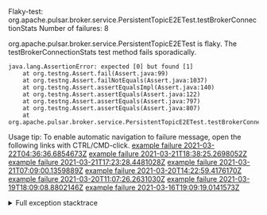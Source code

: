        
Flaky-test: org.apache.pulsar.broker.service.PersistentTopicE2ETest.testBrokerConnectionStats
Number of failures: 8

org.apache.pulsar.broker.service.PersistentTopicE2ETest is flaky. The testBrokerConnectionStats test method fails sporadically.

```
java.lang.AssertionError: expected [0] but found [1]
	at org.testng.Assert.fail(Assert.java:99)
	at org.testng.Assert.failNotEquals(Assert.java:1037)
	at org.testng.Assert.assertEqualsImpl(Assert.java:140)
	at org.testng.Assert.assertEquals(Assert.java:122)
	at org.testng.Assert.assertEquals(Assert.java:797)
	at org.testng.Assert.assertEquals(Assert.java:807)
	at org.apache.pulsar.broker.service.PersistentTopicE2ETest.testBrokerConnectionStats(PersistentTopicE2ETest.java:1506)
```

Usage tip: To enable automatic navigation to failure message, open the following links with CTRL/CMD-click.
[example failure 2021-03-22T04:36:36.6854673Z](https://github.com/apache/pulsar/runs/2162901943?check_suite_focus=true#step:8:519)
[example failure 2021-03-21T18:38:25.2698052Z](https://github.com/apache/pulsar/runs/2160576546?check_suite_focus=true#step:9:1271)
[example failure 2021-03-21T17:23:28.4481028Z](https://github.com/apache/pulsar/runs/2160502264?check_suite_focus=true#step:9:535)
[example failure 2021-03-21T07:09:00.1359889Z](https://github.com/apache/pulsar/runs/2158568327?check_suite_focus=true#step:9:537)
[example failure 2021-03-20T14:22:59.4176170Z](https://github.com/apache/pulsar/runs/2155375988?check_suite_focus=true#step:9:1264)
[example failure 2021-03-20T11:07:26.2631030Z](https://github.com/apache/pulsar/runs/2154797882?check_suite_focus=true#step:9:1369)
[example failure 2021-03-19T18:09:08.8802146Z](https://github.com/apache/pulsar/runs/2150399099?check_suite_focus=true#step:9:497)
[example failure 2021-03-16T19:09:19.0141573Z](https://github.com/apache/pulsar/runs/2122020916?check_suite_focus=true#step:9:1019)


<details>
<summary>Full exception stacktrace</summary>
<code><pre>
java.lang.AssertionError: expected [0] but found [1]
	at org.testng.Assert.fail(Assert.java:99)
	at org.testng.Assert.failNotEquals(Assert.java:1037)
	at org.testng.Assert.assertEqualsImpl(Assert.java:140)
	at org.testng.Assert.assertEquals(Assert.java:122)
	at org.testng.Assert.assertEquals(Assert.java:797)
	at org.testng.Assert.assertEquals(Assert.java:807)
	at org.apache.pulsar.broker.service.PersistentTopicE2ETest.testBrokerConnectionStats(PersistentTopicE2ETest.java:1506)
	at sun.reflect.NativeMethodAccessorImpl.invoke0(Native Method)
	at sun.reflect.NativeMethodAccessorImpl.invoke(NativeMethodAccessorImpl.java:62)
	at sun.reflect.DelegatingMethodAccessorImpl.invoke(DelegatingMethodAccessorImpl.java:43)
	at java.lang.reflect.Method.invoke(Method.java:498)
	at org.testng.internal.MethodInvocationHelper.invokeMethod(MethodInvocationHelper.java:132)
	at org.testng.internal.InvokeMethodRunnable.runOne(InvokeMethodRunnable.java:45)
	at org.testng.internal.InvokeMethodRunnable.call(InvokeMethodRunnable.java:73)
	at org.testng.internal.InvokeMethodRunnable.call(InvokeMethodRunnable.java:11)
	at java.util.concurrent.FutureTask.run(FutureTask.java:266)
	at java.util.concurrent.ThreadPoolExecutor.runWorker(ThreadPoolExecutor.java:1149)
	at java.util.concurrent.ThreadPoolExecutor$Worker.run(ThreadPoolExecutor.java:624)
	at java.lang.Thread.run(Thread.java:748)

</pre></code>
</details>

